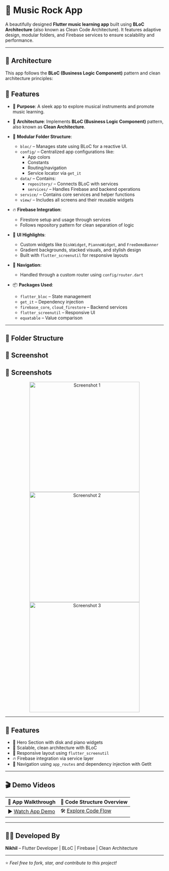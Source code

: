 # 🎸 Music Rock App

A beautifully designed **Flutter music learning app** built using **BLoC Architecture** (also known as Clean Code Architecture). It features adaptive design, modular folders, and Firebase services to ensure scalability and performance.

---

## 🧠 Architecture

This app follows the **BLoC (Business Logic Component)** pattern and clean architecture principles:


## 🚀 Features

- 🎯 **Purpose**: A sleek app to explore musical instruments and promote music learning.

- 🧱 **Architecture**: Implements **BLoC (Business Logic Component)** pattern, also known as **Clean Architecture**.

- 📁 **Modular Folder Structure**:
  - `bloc/` – Manages state using BLoC for a reactive UI.
  - `config/` – Centralized app configurations like:
    - App colors
    - Constants
    - Routing/navigation
    - Service locator via `get_it`
  - `data/` – Contains:
    - `repository/` – Connects BLoC with services
    - `services/` – Handles Firebase and backend operations
  - `service/` – Contains core services and helper functions
  - `view/` – Includes all screens and their reusable widgets

- 🔥 **Firebase Integration**:
  - Firestore setup and usage through services
  - Follows repository pattern for clean separation of logic

- 🌈 **UI Highlights**:
  - Custom widgets like `DiskWidget`, `PiannoWidget`, and `FreeDemoBanner`
  - Gradient backgrounds, stacked visuals, and stylish design
  - Built with `flutter_screenutil` for responsive layouts

- 🧭 **Navigation**:
  - Handled through a custom router using `config/router.dart`

- 📦 **Packages Used**:
  - `flutter_bloc` – State management
  - `get_it` – Dependency injection
  - `firebase_core`, `cloud_firestore` – Backend services
  - `flutter_screenutil` – Responsive UI
  - `equatable` – Value comparison



---

## 📁 Folder Structure
<h2>📸 Screenshot</h2>

## 📸 Screenshots

<p align="center">
  <img src="https://github.com/user-attachments/assets/e6f9123a-f1fb-40bd-8d90-7b81507374b4" alt="Screenshot 1" height="350" />
  <img src="https://github.com/user-attachments/assets/980314b1-d6fa-4d31-8be5-9f288dcdc9e2" alt="Screenshot 2" height="350" />
  <img src="https://github.com/user-attachments/assets/c8132fe8-4563-4ef8-bc42-59cc25905316" alt="Screenshot 3" height="350" />
</p>



---

## 🚀 Features

- 🎹 Hero Section with disk and piano widgets
- 🧱 Scalable, clean architecture with BLoC
- 📱 Responsive layout using `flutter_screenutil`
- 🔥 Firebase integration via service layer
- 🧭 Navigation using `app_routes` and dependency injection with GetIt

---

## 🎬 Demo Videos

| 📱 **App Walkthrough** | 🧠 **Code Structure Overview** |
|------------------------|-------------------------------|
| ▶️ [Watch App Demo](https://drive.google.com/file/d/1QY2msR1cRss3k1pO2sUhI2UFxNu_5k3d/view?usp=drive_link) | 🛠️ [Explore Code Flow](https://drive.google.com/file/d/19PKVXvcqApE41T9hElGg5_Huenb1yCVh/view?usp=drive_link) |

---

## 🧑‍💻 Developed By

**Nikhil** – Flutter Developer | BLoC | Firebase | Clean Architecture

---

⭐️ *Feel free to fork, star, and contribute to this project!*  



